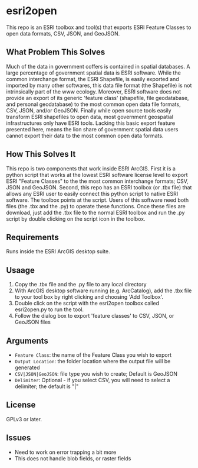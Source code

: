 esri2open
=========

This repo is an ESRI toolbox and tool(s) that exports ESRI Feature Classes to open data formats, CSV, JSON, and GeoJSON.

What Problem This Solves
------------------------
Much of the data in government coffers is contained in spatial databases.  A large percentage of government spatial data is ESRI software.  While the common interchange format, the ESRI Shapefile, is easily exported and imported by many other softwares, this data file format (the Shapefile) is not intrinsically part of the www ecology.  Moreover, ESRI software does not provide an export of its generic 'feature class' (shapefile, file geodatabase, and personal geodatabase) to the most common open data file formats, CSV, JSON, and/or GeoJSON.  Finally while open source tools easily transform ESRI shapefiles to open data, most government geospatial infrastructures only have ESRI tools.  Lacking this basic export feature presented here, means the lion share of government spatial data users cannot export their data to the most common open data formats.

How This Solves It
------------------
This repo is two components that work inside ESRI ArcGIS.  First it is a python script that works at the lowest ESRI software license level to export ESRI "Feature Classes" to the the most common interchange formats; CSV, JSON and GeoJSON.  Second, this repo has an ESRI toolbox (or .tbx file) that allows any ESRI user to easily connect this python script to native ESRI software.  The toolbox points at the script.  Users of this software need both files (the .tbx and the .py) to operate these functions.  Once these files are download, just add the .tbx file to the normal ESRI toolbox and run the .py script by double clicking on the script icon in the toolbox.

Requirements
------------
Runs inside the ESRI ArcGIS desktop suite.

Usaage
------
1. Copy the .tbx file and the .py file to any local directory
2. With ArcGIS desktop software running (e.g. ArcCatalog), add the .tbx file to your tool box by right clicking and choosing 'Add Toolbox'.
3. Double click on the script with the esri2open toolbox called esri2open.py to run the tool.
4. Follow the dialog box to export 'feature classes' to CSV, JSON, or GeoJSON files

Arguments
---------
* `Feature Class`: the name of the Feature Class you wish to export
* `Output Location`: the folder location where the output file will be generated
* `CSV|JSON|GeoJSON`: file type you wish to create; Default is GeoJSON
* `Delimiter`: Optional - if you select CSV, you will need to select a delimiter; the default is "|"

License
-------
GPLv3 or later.

Issues
------
* Need to work on error trapping a bit more
* This does not handle blob fields, or raster fields

